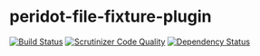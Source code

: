 peridot-file-fixture-plugin
====================================

[![Build Status](https://travis-ci.org/holyshared/peridot-file-fixture-plugin.svg?branch=master)](https://travis-ci.org/holyshared/peridot-file-fixture-plugin)
[![Scrutinizer Code Quality](https://scrutinizer-ci.com/g/holyshared/peridot-file-fixture-plugin/badges/quality-score.png?b=master)](https://scrutinizer-ci.com/g/holyshared/peridot-file-fixture-plugin/?branch=master)
[![Dependency Status](https://www.versioneye.com/user/projects/552f70b810e714f9e5000d0c/badge.svg?style=flat)](https://www.versioneye.com/user/projects/552f70b810e714f9e5000d0c)
